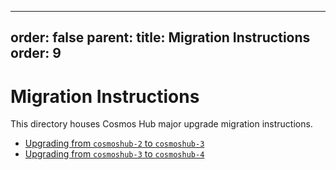 ***

order: false
parent:
title: Migration Instructions
order: 9
--------

<!--
markdown-link-check-disable
-->

# Migration Instructions

This directory houses Cosmos Hub major upgrade migration instructions.

*   [Upgrading from `cosmoshub-2` to `cosmoshub-3`](cosmoshub-2.md)
*   [Upgrading from `cosmoshub-3` to `cosmoshub-4`](cosmoshub-3.md)

<!-- markdown-link-check-enable -->
